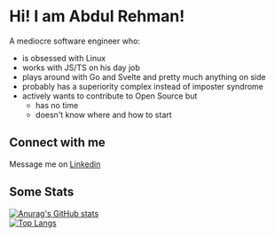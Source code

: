 # Hi! I am Abdul Rehman!
A mediocre software engineer who:
 - is obsessed with Linux
 - works with JS/TS on his day job
 - plays around with Go and Svelte and pretty much anything on side
 - probably has a superiority complex instead of imposter syndrome
 - actively wants to contribute to Open Source but
    - has no time
    - doesn't know where and how to start

## Connect with me
Message me on [Linkedin](https://www.linkedin.com/in/abdul-rehman-d/)

## Some Stats
[![Anurag's GitHub stats](https://github-readme-stats.vercel.app/api?username=abdul-rehman-d&show_icons=true&theme=dracula)](https://github.com/anuraghazra/github-readme-stats)  
[![Top Langs](https://github-readme-stats.vercel.app/api/top-langs/?username=abdul-rehman-d&theme=dracula&layout=compact)](https://github.com/anuraghazra/github-readme-stats)
